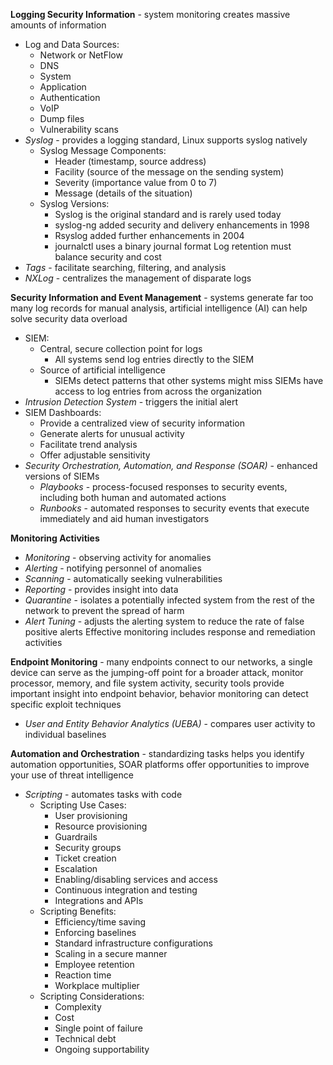 **Logging Security Information** - system monitoring creates massive amounts of information
- Log and Data Sources:
	- Network or NetFlow
	- DNS
	- System
	- Application
	- Authentication
	- VoIP
	- Dump files
	- Vulnerability scans
- *Syslog* - provides a logging standard, Linux supports syslog natively
	- Syslog Message Components:
		- Header (timestamp, source address)
		- Facility (source of the message on the sending system)
		- Severity (importance value from 0 to 7)
		- Message (details of the situation)
	- Syslog Versions:
		- Syslog is the original standard and is rarely used today
		- syslog-ng added security and delivery enhancements in 1998
		- Rsyslog added further enhancements in 2004
		- journalctl uses a binary journal format
Log retention must balance security and cost
- *Tags* - facilitate searching, filtering, and analysis
- *NXLog* - centralizes the management of disparate logs

**Security Information and Event Management** - systems generate far too many log records for manual analysis, artificial intelligence (AI) can help solve security data overload
- SIEM:
	- Central, secure collection point for logs
		- All systems send log entries directly to the SIEM
	- Source of artificial intelligence
		- SIEMs detect patterns that other systems might miss
	SIEMs have access to log entries from across the organization
- *Intrusion Detection System* - triggers the initial alert
- SIEM Dashboards:
	- Provide a centralized view of security information
	- Generate alerts for unusual activity
	- Facilitate trend analysis
	- Offer adjustable sensitivity
- *Security Orchestration, Automation, and Response (SOAR)* - enhanced versions of SIEMs
	- *Playbooks* - process-focused responses to security events, including both human and automated actions
	- *Runbooks* - automated responses to security events that execute immediately and aid human investigators

**Monitoring Activities**
- *Monitoring* - observing activity for anomalies
- *Alerting* - notifying personnel of anomalies
- *Scanning* - automatically seeking vulnerabilities
- *Reporting* - provides insight into data
- *Quarantine* - isolates a potentially infected system from the rest of the network to prevent the spread of harm
- *Alert Tuning* - adjusts the alerting system to reduce the rate of false positive alerts
Effective monitoring includes response and remediation activities

**Endpoint Monitoring** - many endpoints connect to our networks, a single device can serve as the jumping-off point for a broader attack, monitor processor, memory, and file system activity, security tools provide important insight into endpoint behavior, behavior monitoring can detect specific exploit techniques
- *User and Entity Behavior Analytics (UEBA)* - compares user activity to individual baselines

**Automation and Orchestration** - standardizing tasks helps you identify automation opportunities, SOAR platforms offer opportunities to improve your use of threat intelligence
- *Scripting* - automates tasks with code
	- Scripting Use Cases:
		- User provisioning
		- Resource provisioning
		- Guardrails
		- Security groups
		- Ticket creation
		- Escalation
		- Enabling/disabling services and access
		- Continuous integration and testing
		- Integrations and APIs
	- Scripting Benefits:
		- Efficiency/time saving
		- Enforcing baselines
		- Standard infrastructure configurations
		- Scaling in a secure manner
		- Employee retention
		- Reaction time
		- Workplace multiplier
	- Scripting Considerations:
		- Complexity
		- Cost
		- Single point of failure
		- Technical debt
		- Ongoing supportability